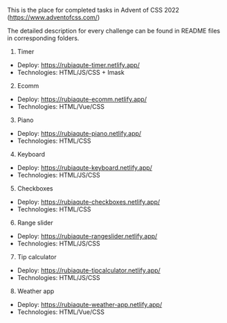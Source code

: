 This is the place for completed tasks in Advent of CSS 2022 (https://www.adventofcss.com/)

The detailed description for every challenge can be found in README files in corresponding folders.

1. Timer
- Deploy: https://rubiaqute-timer.netlify.app/
- Technologies: HTML/JS/CSS + Imask

2. Ecomm
- Deploy: https://rubiaqute-ecomm.netlify.app/
- Technologies: HTML/Vue/CSS

3. Piano
- Deploy: https://rubiaqute-piano.netlify.app/
- Technologies: HTML/CSS

4. Keyboard
- Deploy: https://rubiaqute-keyboard.netlify.app/
- Technologies: HTML/JS/CSS

5. Checkboxes
- Deploy: https://rubiaqute-checkboxes.netlify.app/
- Technologies: HTML/CSS

6. Range slider
- Deploy: https://rubiaqute-rangeslider.netlify.app/
- Technologies: HTML/JS/CSS

7. Tip calculator
- Deploy: https://rubiaqute-tipcalculator.netlify.app/
- Technologies: HTML/JS/CSS

8. Weather app
- Deploy: https://rubiaqute-weather-app.netlify.app/
- Technologies: HTML/Vue/CSS

